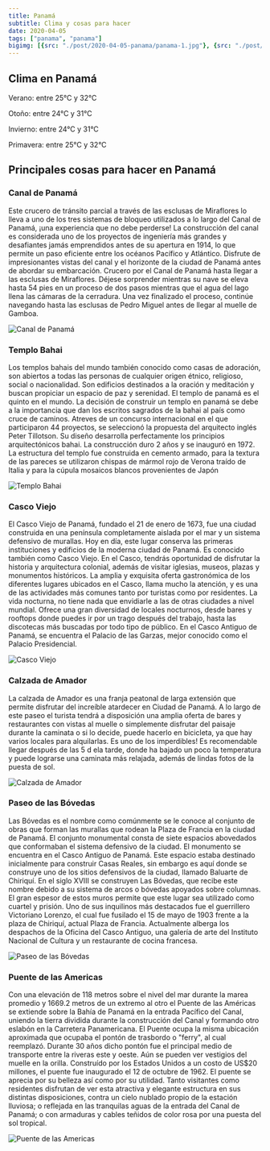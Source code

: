 ```yaml
---
title: Panamá
subtitle: Clima y cosas para hacer
date: 2020-04-05
tags: ["panama", "panama"]
bigimg: [{src: "./post/2020-04-05-panama/panama-1.jpg"}, {src: "./post/2020-04-05-panama/panama-2.jpg"}, {src: "./post/2020-04-05-panama/panama-3.jpg"}]
---
```

 
## Clima en Panamá
Verano: entre 25°C y 32°C
 
Otoño: entre 24°C y 31°C
 
Invierno: entre 24°C y 31°C
 
Primavera: entre 25°C y 32°C
 
## Principales cosas para hacer en Panamá
 
### Canal de Panamá
Este crucero de tránsito parcial a través de las esclusas de Miraflores lo lleva a uno de los tres sistemas de bloqueo utilizados a lo largo del Canal de Panamá, ¡una experiencia que no debe perderse! La construcción del canal es considerada uno de los proyectos de ingeniería más grandes y desafiantes jamás emprendidos antes de su apertura en 1914, lo que permite un paso eficiente entre los océanos Pacífico y Atlántico. Disfrute de impresionantes vistas del canal y el horizonte de la ciudad de Panamá antes de abordar su embarcación. Crucero por el Canal de Panamá hasta llegar a las esclusas de Miraflores. Déjese sorprender mientras su nave se eleva hasta 54 pies en un proceso de dos pasos mientras que el agua del lago llena las cámaras de la cerradura. Una vez finalizado el proceso, continúe navegando hasta las esclusas de Pedro Miguel antes de llegar al muelle de Gamboa.
 
![Canal de Panamá](https://images.unsplash.com/photo-1581791655580-aa718dc5f9e9?w=640)
 
### Templo Bahai
Los templos bahais del mundo también conocido como casas de adoración, son abiertos a todas las personas de cualquier origen étnico, religioso, social o nacionalidad. Son edificios destinados a la oración y meditación y buscan propiciar un espacio de paz y serenidad. El templo de panamá es el quinto en el mundo. La decisión de construir un templo en panamá se debe a la importancia que dan los escritos sagrados de la  bahai al país como cruce de caminos. Atreves de un concurso internacional en el que participaron 44 proyectos, se seleccionó la propuesta del arquitecto inglés Peter Tillotson. Su diseño desarrolla perfectamente los principios arquitectónicos bahai. La construcción duro 2 años y se inauguró en 1972. La estructura del templo fue construida en cemento armado, para la textura de las pareces se utilizaron chispas de mármol rojo de Verona traído de Italia y para la cúpula mosaicos blancos provenientes de Japón 
 
 
![Templo Bahai](https://images.unsplash.com/photo-1566956031644-74266ac466f6?w=640)
 
### Casco Viejo
El Casco Viejo de Panamá, fundado el 21 de enero de 1673, fue una ciudad construida en una península completamente aislada por el mar y un sistema defensivo de murallas. Hoy en día, este lugar conserva las primeras instituciones y edificios de la moderna ciudad de Panamá. Es conocido también como Casco Viejo. En el Casco, tendrás oportunidad de disfrutar la historia y arquitectura colonial, además de visitar iglesias, museos, plazas y monumentos históricos. La amplia y exquisita oferta gastronómica de los diferentes lugares ubicados en el Casco, llama mucho la atención, y es una de las actividades más comunes tanto por turistas como por residentes. La vida nocturna, no tiene nada que envidiarle a las de otras ciudades a nivel mundial. Ofrece una gran diversidad de locales nocturnos, desde bares y rooftops donde puedes ir por un trago después del trabajo, hasta las discotecas más buscadas por todo tipo de público. En el Casco Antiguo de Panamá, se encuentra el Palacio de las Garzas, mejor conocido como el Palacio Presidencial.
 
 
![Casco Viejo](https://images.unsplash.com/photo-1604108426470-ec5162e249e3?w=640)
 
### Calzada de Amador
La calzada de Amador es una franja peatonal de larga extensión que permite disfrutar del increíble atardecer en Ciudad de Panamá. A lo largo de este paseo el turista tendrá a disposición una amplia oferta de bares y restaurantes con vistas al muelle o simplemente disfrutar del paisaje durante la caminata o si lo decide, puede hacerlo en bicicleta, ya que hay varios locales para alquilarlas. Es uno de los imperdibles! Es recomendable llegar después de las 5 d ela tarde, donde ha bajado un poco la temperatura y puede lograrse una caminata más relajada, además de lindas fotos de la puesta de sol.
 
![Calzada de Amador](https://images.unsplash.com/photo-1529550560544-d0941cb48820?w=640)
 
### Paseo de las Bóvedas
Las Bóvedas es el nombre como comúnmente se le conoce al conjunto de obras que forman las murallas que rodean la Plaza de Francia en la ciudad de Panamá. El conjunto monumental consta de siete espacios abovedados que conformaban el sistema defensivo de la ciudad. El monumento se encuentra en el Casco Antiguo de Panamá.
Este espacio estaba destinado inicialmente para construir Casas Reales, sin embargo es aquí donde se construye uno de los sitios defensivos de la ciudad, llamado Baluarte de Chiriquí. En el siglo XVIII se construyen Las Bóvedas, que recibe este nombre debido a su sistema de arcos o bóvedas apoyados sobre columnas.
El gran espesor de estos muros permite que este lugar sea utilizado como cuartel y prisión. Uno de sus inquilinos más destacados fue el guerrillero Victoriano Lorenzo, el cual fue fusilado el 15 de mayo de 1903 frente a la plaza de Chiriquí, actual Plaza de Francia. Actualmente alberga los despachos de la Oficina del Casco Antiguo, una galería de arte del Instituto Nacional de Cultura y un restaurante de cocina francesa.
 
 
![Paseo de las Bóvedas](https://images.unsplash.com/photo-1591731764005-faf7448e3f6b?w=640)
 
### Puente de las Americas
Con una elevación de 118 metros sobre el nivel del mar durante la marea  promedio y 1669.2 metros de  un extremo al otro el Puente de las Américas se extiende sobre la Bahía de Panamá en la entrada Pacífico del Canal, uniendo la tierra dividida durante la construcción del Canal y formando otro eslabón en la Carretera Panamericana. El Puente ocupa la misma ubicación aproximada que  ocupaba el pontón de trasbordo o "ferry", al cual reemplazó.  Durante 30 años dicho pontón fue el principal medio de transporte entre la riveras este y oeste.   Aún se pueden ver vestigios del muelle en la orilla. Construído por los Estados Unidos a un costo de US$20 millones, el  puente fue inaugurado el 12 de octubre de 1962. El puente se aprecia por su belleza así como por su utilidad.  Tanto visitantes como residentes disfrutan de ver esta atractiva y elegante estructura en sus distintas disposiciones, contra un cielo nublado  propio de la estación lluviosa; o reflejada en las tranquilas aguas de la entrada del Canal   de Panamá; o con armaduras y cables teñidos de color rosa por una  puesta del sol tropical.
 
![Puente de las Americas](https://images.unsplash.com/photo-1603824795772-eaebdbce2f9a?w=640)

